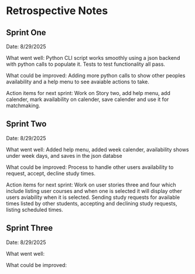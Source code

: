 # Retrospective Notes

## Sprint One
Date: 8/29/2025

What went well: 
Python CLI script works smoothly using a json backend with python calls to populate it. Tests to test functionality all pass.

What could be improved: 
Adding more python calls to show other peoples availability and a help menu to see avaiable actions to take.

Action items for next sprint:
Work on Story two, add help menu, add calender, mark availability on calender, save calender and use it for matchmaking. 


## Sprint Two
Date: 8/29/2025

What went well:
Added help menu, added week calender, availability shows under week days, and saves in the json databse

What could be improved: 
Process to handle other users availability to request, accept, decline study times. 

Action items for next sprint: 
Work on user stories three and four which include listing user courses and when one is selected it will display other users aviability when it is selected. Sending study requests for available times listed by other students, accepting and declining study requests, listing scheduled times.  


## Sprint Three
Date: 8/29/2025

What went well:


What could be improved:

